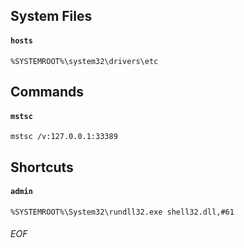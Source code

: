 ## System Files
#### `hosts`
```
%SYSTEMROOT%\system32\drivers\etc
```


## Commands
#### `mstsc`
```
mstsc /v:127.0.0.1:33389
```

## Shortcuts
#### `admin`
```
%SYSTEMROOT%\System32\rundll32.exe shell32.dll,#61
```


###### EOF
